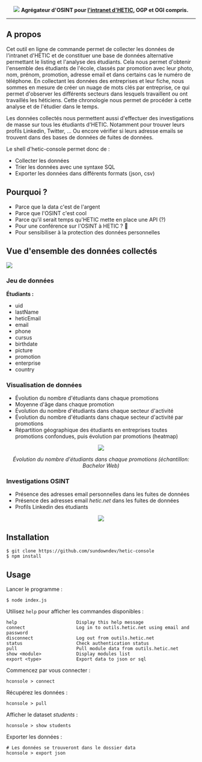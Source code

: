 <p align="center">
    <img src="https://i.imgur.com/ocdw6I6.png" />
    <strong>Agrégateur d'OSINT pour <a href="https://outils.hetic.net/">l'intranet d'HETIC</a>, OGP et OGI compris.</strong>
</p>

----

## A propos

Cet outil en ligne de commande permet de collecter les données de l'intranet d'HETIC et de constituer une base de données alternative permettant le listing et l'analyse des étudiants. Cela nous permet d'obtenir l'ensemble des étudiants de l'école, classés par promotion avec leur photo, nom, prénom, promotion, adresse email et dans certains cas le numéro de téléphone. En collectant les données des entreprises et leur fiche, nous sommes en mesure de créer un nuage de mots clés par entreprise, ce qui permet d'observer les différents secteurs dans lesquels travaillent ou ont travaillés les héticiens. Cette chronologie nous permet de procéder à cette analyse et de l'étudier dans le temps.

Les données collectés nous permettent aussi d'effectuer des investigations de masse sur tous les étudiants d'HETIC. Notamment pour trouver leurs profils Linkedin, Twitter, ... Ou encore vérifier si leurs adresse emails se trouvent dans des bases de données de fuites de données.

Le shell d'hetic-console permet donc de :

- Collecter les données
- Trier les données avec une syntaxe SQL
- Exporter les données dans différents formats (json, csv)

## Pourquoi ?

- Parce que la data c'est de l'argent
- Parce que l'OSINT c'est cool
- Parce qu'il serait temps qu'HETIC mette en place une API (?)
- Pour une conférence sur l'OSINT à HETIC ? :eyes:
- Pour sensibiliser à la protection des données personnelles

## Vue d'ensemble des données collectés

![](https://i.imgur.com/1Wj5Wco.png)

### Jeu de données

**Étudiants :**

- uid
- lastName
- heticEmail
- email
- phone
- cursus
- birthdate
- picture
- promotion
- enterprise
- country

### Visualisation de données

- Évolution du nombre d'étudiants dans chaque promotions
- Moyenne d'âge dans chaque promotion
- Évolution du nombre d'étudiants dans chaque secteur d'activité
- Évolution du nombre d'étudiants dans chaque secteur d'activité par promotions
- Répartition géographique des étudiants en entreprises toutes promotions confondues, puis évolution par promotions (heatmap)

<div align="center">
    <img src="https://i.imgur.com/qBP4uH7.png" />
    <p><i>Évolution du nombre d'étudiants dans chaque promotions (échantillon: Bachelor Web)</i></p>
</div>

### Investigations OSINT

- Présence des adresses email personnelles dans les fuites de données
- Présence des adresses email *hetic.net* dans les fuites de données
- Profils Linkedin des étudiants

<div align="center">
    <img src="https://i.imgur.com/KcTproT.png" />
</div>

## Installation

```
$ git clone https://github.com/sundowndev/hetic-console
$ npm install
```

## Usage

Lancer le programme :

```
$ node index.js
```

Utilisez `help` pour afficher les commandes disponibles :

```
help                      Display this help message
connect                   Log in to outils.hetic.net using email and password
disconnect                Log out from outils.hetic.net
status                    Check authentication status
pull                      Pull module data from outils.hetic.net
show <module>             Display modules list
export <type>             Export data to json or sql
```

Commencez par vous connecter :

```
hconsole > connect
```

Récupérez les données :

```
hconsole > pull
```

Afficher le dataset *students* :

```
hconsole > show students
```

Exporter les données :

```
# Les données se trouveront dans le dossier data
hconsole > export json
```
